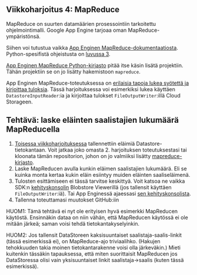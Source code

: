 Viikkoharjoitus 4: MapReduce
----------------------------

MapReduce on suurten datamäärien prosessointiin tarkoitettu ohjelmointimalli.
Google App Engine tarjoaa oman MapReduce-ympäristönsä.

Siihen voi tutustua vaikka [App Enginen MapReduce-dokumentaatiosta](https://github.com/GoogleCloudPlatform/appengine-mapreduce/wiki).
Python-spesifistä ohjeistusta on [luvussa 3](https://github.com/GoogleCloudPlatform/appengine-mapreduce/wiki/3.1-Creating-and-Running-a-Job).

[App Enginen MapReduce Python-kirjasto](https://github.com/GoogleCloudPlatform/appengine-mapreduce) pitää itse käsin lisätä projektiin. Tähän projektiin se on jo lisätty hakemistoon `mapreduce`. 

App Enginen MapReduce-toteutuksessa on [erilaisia tapoja lukea syötettä ja kirjoittaa tuloksia](https://github.com/GoogleCloudPlatform/appengine-mapreduce/wiki/3.4-Readers-and-Writers).
Tässä harjoituksessa voi esimerkiksi lukea käyttäen `DatastoreInputReader`:ia ja kirjoittaa tulokset `FileOutputWriter`:illä Cloud Storageen.

## Tehtävä: laske eläinten saalistajien lukumäärä MapReducella
1. [Toisessa viikkoharjoituksessa](https://github.com/Palpo/palpo_viikkoharkka2) tallennettiin eläimiä Datastore-tietokantaan. Voit jatkaa joko omasta 2. harjoituksen toteutuksestasi tai kloonata tämän repositorion, johon on jo valmiiksi lisätty [mapreduce-kirjasto](https://github.com/GoogleCloudPlatform/appengine-mapreduce).
2. Laske MapReducen avulla kunkin eläimen saalistajien lukumäärä. Eli se kuinka monta kertaa kukin eläin esiintyy muiden eläinten saaliseläimenä.
3. Tulosten esittämiseen ei tässä tarvitse keskittyä. Voit katsoa ne vaikka SDK:n [kehityskonsolin]( http://localhost:8000) Blobstore Viewerillä (jos tallensit käyttäen `FileOutputWriter`:iä). Tai App Enginessä ajaessasi [sen kehityskonsolista](https://console.developers.google.com/).
4. Tallenna toteuttamasi muutokset GitHub:iin

HUOM1: Tämä tehtävä ei nyt ole erityisen hyvä esimerkki MapReducen käytöstä. Ensinnäkin dataa on niin vähän, että MapReducen käytössä ei ole mitään järkeä; saman voisi tehdä tietokantakyselyinkin.

HUOM2: Jos tallensit DataStoreen kaksisuuntaiset saalistaja-saalis-linkit (tässä esimerkissä ei), on MapReduce-ajo triviaalihko. (Hakujen tehokkuuden takia moinen tietokantarakenne voisi olla järkeväkin.) Mieti kuitenkin tässäkin tapauksessa, että miten suorittaisit MapReducen jos DataStoressa olisi vain yksisuuntaiset linkit saalistaja->saalis (kuten tässä esimerkissä).
